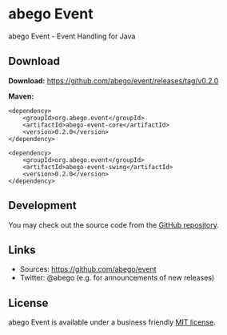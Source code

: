 # abego Event

abego Event - Event Handling for Java

## Download

__Download:__ https://github.com/abego/event/releases/tag/v0.2.0

__Maven:__

```
<dependency>
    <groupId>org.abego.event</groupId>
    <artifactId>abego-event-core</artifactId>
    <version>0.2.0</version>
</dependency>
```

```
<dependency>
    <groupId>org.abego.event</groupId>
    <artifactId>abego-event-swing</artifactId>
    <version>0.2.0</version>
</dependency>
```

## Development

You may check out the source code from the [GitHub repository](https://github.com/abego/org.abego.event).

## Links

- Sources: https://github.com/abego/event
- Twitter: @abego (e.g. for announcements of new releases)

## License

abego Event is available under a business friendly [MIT license](https://www.abego-software.de/legal/mit-license.html).
